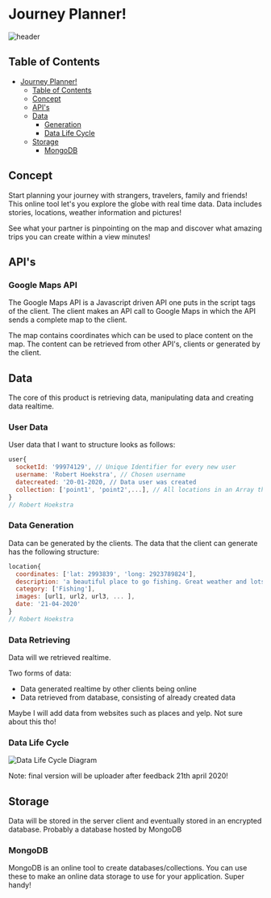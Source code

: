 # Journey Planner!
![header](https://user-images.githubusercontent.com/45421908/79559134-8191da00-80a5-11ea-8f0f-117a929a5756.jpg)


## Table of Contents
- [Journey Planner!](#journey-planner-)
  * [Table of Contents](#table-of-contents)
  * [Concept](#concept)
  * [API's](#api-s)
  * [Data](#data)
    + [Generation](#generation)
    + [Data Life Cycle](#data-life-cycle)
  * [Storage](#storage)
    + [MongoDB](#mongodb)

## Concept
Start planning your journey with strangers, travelers, family and friends! This online tool let's you explore the globe with real time data. Data includes stories, locations, weather information and pictures!

See what your partner is pinpointing on the map and discover what amazing trips you can create within a view minutes!

## API's

### Google Maps API
The Google Maps API is a Javascript driven API one puts in the script tags of the client. The client makes an API call to Google Maps in which the API sends a complete map to the client.

The map contains coordinates which can be used to place content on the map. The content can be retrieved from other API's, clients or generated by the client.

## Data
The core of this product is retrieving data, manipulating data and creating data realtime. 

### User Data
User data that I want to structure looks as follows:

```Javascript
user{
  socketId: '99974129', // Unique Identifier for every new user
  username: 'Robert Hoekstra', // Chosen username
  datecreated: '20-01-2020, // Data user was created
  collection: ['point1', 'point2',...], // All locations in an Array that user created.
}
// Robert Hoekstra
```

### Data Generation
Data can be generated by the clients. The data that the client can generate has the following structure:
```Javascript
location{
  coordinates: ['lat: 2993839', 'long: 2923789824'],
  description: 'a beautiful place to go fishing. Great weather and lots of swimming spots!',
  category: ['Fishing'],
  images: [url1, url2, url3, ... ],
  date: '21-04-2020'
}
// Robert Hoekstra
```

### Data Retrieving
Data will we retrieved realtime.

Two forms of data:

* Data generated realtime by other clients being online
* Data retrieved from database, consisting of already created data

Maybe I will add data from websites such as places and yelp. Not sure about this tho!

### Data Life Cycle
![Data Life Cycle Diagram](https://user-images.githubusercontent.com/45421908/79559360-d9304580-80a5-11ea-9b39-75078b84958c.jpg)

Note: final version will be uploader after feedback 21th april 2020!


## Storage
Data will be stored in the server client and eventually stored in an encrypted database. Probably a database hosted by MongoDB

### MongoDB
MongoDB is an online tool to create databases/collections. You can use these to make an online data storage to use for your application. Super handy!

